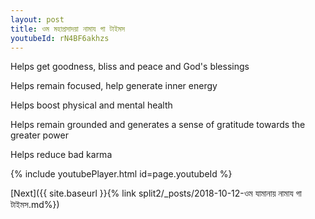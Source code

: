 ```yaml
---
layout: post
title: ওম মহাপ্রসাদয়া নামায গা টাইমস
youtubeId: rN4BF6akhzs
---
```

 
 
Helps get goodness, bliss and peace and God's blessings
 
Helps remain focused, help generate inner energy 
 
Helps boost physical and mental health 
 
Helps remain grounded and generates a sense of gratitude towards the greater power 
 
Helps reduce bad karma
 
 
 
 


{% include youtubePlayer.html id=page.youtubeId %}
 
[Next]({{ site.baseurl }}{% link  split2/_posts/2018-10-12-ওম যামানায় নামায গা টাইমস.md%})
 
